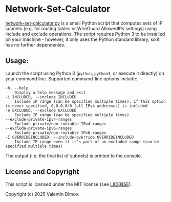 # Network-Set-Calculator
[network-set-calculator.py](./network-set-calculator.py) is a small Python script that computes sets of IP subnets (e.g. for routing tables or WireGuard AllowedIPs settings) using include and exclude operations.
The script requires Python 3 to be installed on your machine - however, it only uses the Python standard library, so it has no further dependenies.

## Usage:
Launch the script using Python 3 (`python`, `python3`, or execute it directly) on your command line.
Supported command-line options include:
```
-h, --help
    Display a help message and exit
-i INCLUDED, --include INCLUDED
    Include IP range (can be specified multiple times). If this option is never specified, 0.0.0.0/0 (all IPv4 addresses) is included
-e EXCLUDED, --exclude EXCLUDED
    Exclude IP range (can be specified multiple times)
--exclude-private-ipv4-ranges
    Exclude private/non-routable IPv4 ranges
--exclude-private-ipv6-ranges
    Exclude private/non-routable IPv6 ranges
-I OVERRIDEINCLUDED, --include-override OVERRIDEINCLUDED
    Include IP range even if it's part of an excluded range (can be specified multiple times)
```
The output (i.e. the final list of subnets) is printed to the console.

## License and Copyright
This script is licensed under the MIT license (see [LICENSE](./LICENSE)).

Copyright (c) 2025 Valentin Dimov.

